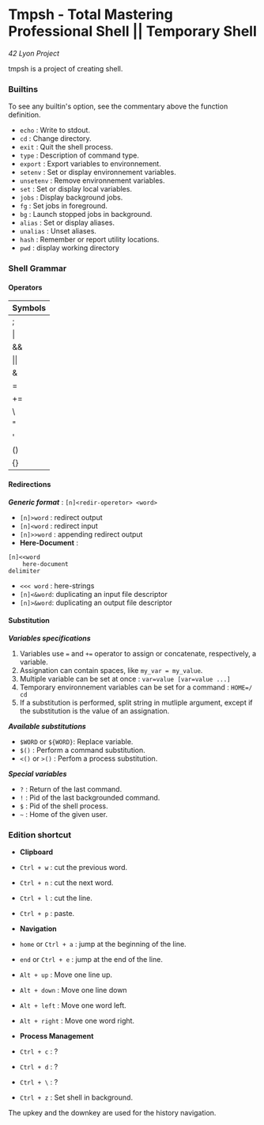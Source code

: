 

# Tmpsh - Total Mastering Professional Shell || Temporary Shell

*42 Lyon Project*

tmpsh is a project of creating shell.

### Builtins

To see any builtin's option, see the commentary above the function definition.
- `echo` : Write to stdout.
- `cd` : Change directory.
- `exit` : Quit the shell process.
- `type` : Description of command type.
- `export` : Export variables to environnement.
- `setenv` : Set or display environnement variables.
- `unsetenv` : Remove environnement variables.
- `set` : Set or display local variables.
- `jobs` : Display background jobs.
- `fg` : Set jobs in foreground.
- `bg` : Launch stopped jobs in background.
- `alias` : Set or display aliases.
- `unalias` : Unset aliases.
- `hash` : Remember or report utility locations.
- `pwd` : display working directory

### Shell Grammar

#### Operators

| Symbols |
|---------|
| ;       |
| \|      |
| &&      |
| \|\|    |
| &       |
| =       |
| +=      |
| \       |
| "       |
| '       |
| ()      |
| {}      |

#### Redirections

__*Generic format*__ : `[n]<redir-operetor> <word>`

- `[n]>word` : redirect output
- `[n]<word` : redirect input
- `[n]>>word` : appending redirect output
- **Here-Document** :
```
[n]<<word
    here-document
delimiter
```
- `<<< word` : here-strings
- `[n]<&word`: duplicating an input file descriptor
- `[n]>&word`: duplicating an output file descriptor

#### Substitution

***Variables specifications***
1. Variables use `=` and `+=` operator to assign or concatenate, respectively, a variable.
2. Assignation can contain spaces, like `my_var = my_value`.
3. Multiple variable can be set at once : `var=value [var=value ...]`
4. Temporary environnement variables can be set for a command : `HOME=/ cd`
5. If a substitution is performed, split string in mutliple argument, except if the substitution is the value of an assignation.

***Available substitutions***
- `$WORD` or `${WORD}`: Replace variable.
- `$()` : Perform a command substitution.
- `<()` or `>()` : Perfom a process substitution.

***Special variables***
- `?` : Return of the last command.
- `!` : Pid of the last backgrounded command.
- `$` : Pid of the shell process.
- `~` : Home of the given user.

### Edition shortcut

- **Clipboard**
 - `Ctrl + w` : cut the previous word.
 - `Ctrl + n` : cut the next word.
 - `Ctrl + l` : cut the line.
 - `Ctrl + p` : paste.


- **Navigation**
 - `home` or `Ctrl + a` : jump at the beginning of the line.
 - `end` or `Ctrl + e` : jump at the end of the line.
 - `Alt + up` : Move one line up.
 - `Alt + down` : Move one line down
 - `Alt + left` : Move one word left.
 - `Alt + right` : Move one word right.


- **Process Management**
 - `Ctrl + c` : ?
 - `Ctrl + d` : ?
 - `Ctrl + \` : ?
 - `Ctrl + z` : Set shell in background.

The upkey and the downkey are used for the history navigation.
